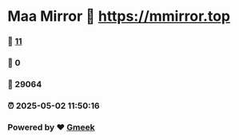 # Maa Mirror :link: https://mmirror.top 
### :page_facing_up: [11](https://mmirror.top/tag.html) 
### :speech_balloon: 0 
### :hibiscus: 29064 
### :alarm_clock: 2025-05-02 11:50:16 
### Powered by :heart: [Gmeek](https://github.com/Meekdai/Gmeek)
